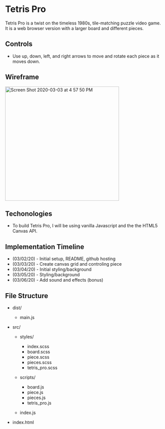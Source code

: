 # Tetris Pro
Tetris Pro is a twist on the timeless 1980s, tile-matching puzzle video game. It is a web browser version with a larger board and different pieces. 

## Controls
* Use up, down, left, and right arrows to move and rotate each piece as it moves down.

## Wireframe 
<img width="366" alt="Screen Shot 2020-03-03 at 4 57 50 PM" src="https://user-images.githubusercontent.com/52806794/75823668-28c5e680-5d70-11ea-9c97-5cbc94713321.png">

## Techonologies
* To build Tetris Pro, I will be using vanilla Javascript and the the HTML5 Canvas API.

## Implementation Timeline
* (03/02/20) - Initial setup, README, github hosting 
* (03/03/20) - Create canvas grid and controling piece
* (03/04/20) - Initial styling/background
* (03/05/20) - Styling/background
* (03/06/20) - Add sound and effects (bonus)

## File Structure
* dist/
  * main.js
  
* src/
  * styles/
    * index.scss
    * board.scss
    * piece.scss
    * pieces.scss
    * tetris_pro.scss
    
  * scripts/
    * board.js
    * piece.js
    * pieces.js
    * tetris_pro.js
  * index.js
  
 * index.html
